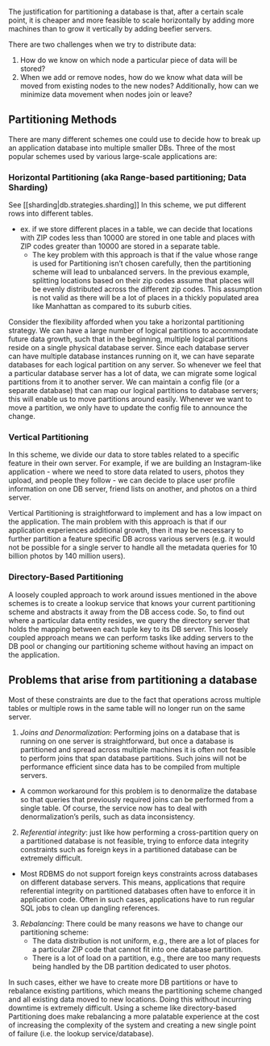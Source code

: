 
The justification for partitioning a database is that, after a certain scale point, it is cheaper and more feasible to scale horizontally by adding more machines than to grow it vertically by adding beefier servers.

There are two challenges when we try to distribute data:
1. How do we know on which node a particular piece of data will be stored?
2. When we add or remove nodes, how do we know what data will be moved from existing nodes to the new nodes? Additionally, how can we minimize data movement when nodes join or leave?

## Partitioning Methods
There are many different schemes one could use to decide how to break up an application database into multiple smaller DBs. Three of the most popular schemes used by various large-scale applications are:

### Horizontal Partitioning (aka Range-based partitioning; Data Sharding)
See [[sharding|db.strategies.sharding]]
In this scheme, we put different rows into different tables. 
- ex. if we store different places in a table, we can decide that locations with ZIP codes less than 10000 are stored in one table and places with ZIP codes greater than 10000 are stored in a separate table.
    - The key problem with this approach is that if the value whose range is used for Partitioning isn’t chosen carefully, then the partitioning scheme will lead to unbalanced servers. In the previous example, splitting locations based on their zip codes assume that places will be evenly distributed across the different zip codes. This assumption is not valid as there will be a lot of places in a thickly populated area like Manhattan as compared to its suburb cities.

Consider the flexibility afforded when you take a horizontal partitioning strategy. We can have a large number of logical partitions to accommodate future data growth, such that in the beginning, multiple logical partitions reside on a single physical database server. Since each database server can have multiple database instances running on it, we can have separate databases for each logical partition on any server. So whenever we feel that a particular database server has a lot of data, we can migrate some logical partitions from it to another server. We can maintain a config file (or a separate database) that can map our logical partitions to database servers; this will enable us to move partitions around easily. Whenever we want to move a partition, we only have to update the config file to announce the change.

### Vertical Partitioning
In this scheme, we divide our data to store tables related to a specific feature in their own server. For example, if we are building an Instagram-like application - where we need to store data related to users, photos they upload, and people they follow - we can decide to place user profile information on one DB server, friend lists on another, and photos on a third server.

Vertical Partitioning is straightforward to implement and has a low impact on the application. The main problem with this approach is that if our application experiences additional growth, then it may be necessary to further partition a feature specific DB across various servers (e.g. it would not be possible for a single server to handle all the metadata queries for 10 billion photos by 140 million users).

### Directory-Based Partitioning
A loosely coupled approach to work around issues mentioned in the above schemes is to create a lookup service that knows your current partitioning scheme and abstracts it away from the DB access code. So, to find out where a particular data entity resides, we query the directory server that holds the mapping between each tuple key to its DB server. This loosely coupled approach means we can perform tasks like adding servers to the DB pool or changing our partitioning scheme without having an impact on the application.

## Problems that arise from partitioning a database
Most of these constraints are due to the fact that operations across multiple tables or multiple rows in the same table will no longer run on the same server.

1. *Joins and Denormalization*: Performing joins on a database that is running on one server is straightforward, but once a database is partitioned and spread across multiple machines it is often not feasible to perform joins that span database partitions. Such joins will not be performance efficient since data has to be compiled from multiple servers. 
- A common workaround for this problem is to denormalize the database so that queries that previously required joins can be performed from a single table. Of course, the service now has to deal with denormalization’s perils, such as data inconsistency.

2. *Referential integrity*: just like how performing a cross-partition query on a partitioned database is not feasible, trying to enforce data integrity constraints such as foreign keys in a partitioned database can be extremely difficult.
- Most RDBMS do not support foreign keys constraints across databases on different database servers. This means, applications that require referential integrity on partitioned databases often have to enforce it in application code. Often in such cases, applications have to run regular SQL jobs to clean up dangling references.

3. *Rebalancing*: There could be many reasons we have to change our partitioning scheme:
    - The data distribution is not uniform, e.g., there are a lot of places for a particular ZIP code that cannot fit into one database partition.
    - There is a lot of load on a partition, e.g., there are too many requests being handled by the DB partition dedicated to user photos.

In such cases, either we have to create more DB partitions or have to rebalance existing partitions, which means the partitioning scheme changed and all existing data moved to new locations. Doing this without incurring downtime is extremely difficult. Using a scheme like directory-based Partitioning does make rebalancing a more palatable experience at the cost of increasing the complexity of the system and creating a new single point of failure (i.e. the lookup service/database).

